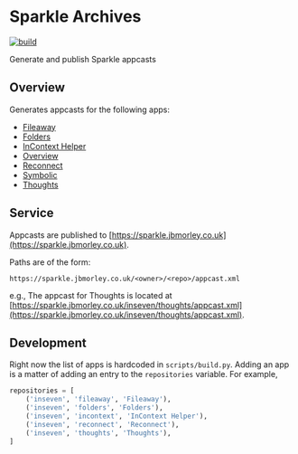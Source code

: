 # Sparkle Archives

[![build](https://github.com/inseven/sparkle-archives/actions/workflows/build.yaml/badge.svg)](https://github.com/inseven/sparkle-archives/actions/workflows/build.yaml)

Generate and publish Sparkle appcasts

## Overview

Generates appcasts for the following apps:

- [Fileaway](https://fileaway.jbmorley.co.uk)
- [Folders](https://folders.jbmorley.co.uk)
- [InContext Helper](https://incontext.jbmorley.co.uk)
- [Overview](https://overview.jbmorley.co.uk)
- [Reconnect](https://reconnect.jbmorley.co.uk)
- [Symbolic](https://symbolic.jbmorley.co.uk)
- [Thoughts](https://thoughts.jbmorley.co.uk)

## Service

Appcasts are published to [https://sparkle.jbmorley.co.uk](https://sparkle.jbmorley.co.uk).

Paths are of the form:

```
https://sparkle.jbmorley.co.uk/<owner>/<repo>/appcast.xml
```

e.g., The appcast for Thoughts is located at [https://sparkle.jbmorley.co.uk/inseven/thoughts/appcast.xml](https://sparkle.jbmorley.co.uk/inseven/thoughts/appcast.xml).

## Development

Right now the list of apps is hardcoded in `scripts/build.py`. Adding an app is a matter of adding an entry to the `repositories` variable. For example,

```python
repositories = [
    ('inseven', 'fileaway', 'Fileaway'),
    ('inseven', 'folders', 'Folders'),
    ('inseven', 'incontext', 'InContext Helper'),
    ('inseven', 'reconnect', 'Reconnect'),
    ('inseven', 'thoughts', 'Thoughts'),
]
```
